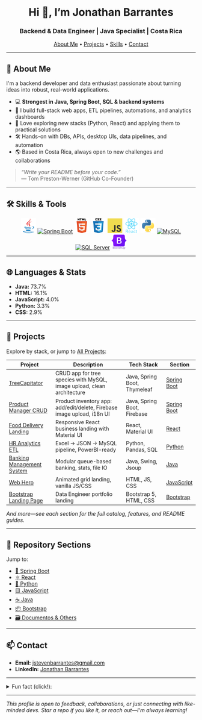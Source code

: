 <!-- Banner / Profile Intro -->
<h1 align="center">Hi 👋, I’m Jonathan Barrantes</h1>
<h3 align="center">Backend & Data Engineer | Java Specialist | Costa Rica</h3>

<p align="center">
  <a href="#about-me">About Me</a> •
  <a href="#projects">Projects</a> •
  <a href="#skills">Skills</a> •
  <a href="#contact">Contact</a>
</p>

---

## 📖 About Me

I'm a backend developer and data enthusiast passionate about turning ideas into robust, real-world applications.  
- 💻 **Strongest in Java, Spring Boot, SQL & backend systems**  
- 🚀 I build full-stack web apps, ETL pipelines, automations, and analytics dashboards  
- 🧠 Love exploring new stacks (Python, React) and applying them to practical solutions  
- 🛠️ Hands-on with DBs, APIs, desktop UIs, data pipelines, and automation  
- 🌎 Based in Costa Rica, always open to new challenges and collaborations

> _“Write your README before your code.”_  
> — Tom Preston-Werner (GitHub Co-Founder)

---

## 🛠️ Skills & Tools  

<p align="center">
  <a href="https://www.java.com/"><img src="https://raw.githubusercontent.com/devicons/devicon/master/icons/java/java-original.svg" alt="Java" width="40" height="40"/></a>
  <a href="https://spring.io/"><img src="https://www.vectorlogo.zone/logos/springio/springio-icon.svg" alt="Spring Boot" width="40" height="40"/></a>
  <a href="https://developer.mozilla.org/en-US/docs/Web/HTML"><img src="https://raw.githubusercontent.com/devicons/devicon/master/icons/html5/html5-original-wordmark.svg" alt="HTML5" width="40" height="40"/></a>
  <a href="https://developer.mozilla.org/en-US/docs/Web/CSS"><img src="https://raw.githubusercontent.com/devicons/devicon/master/icons/css3/css3-original-wordmark.svg" alt="CSS3" width="40" height="40"/></a>
  <a href="https://www.javascript.com/"><img src="https://raw.githubusercontent.com/devicons/devicon/master/icons/javascript/javascript-original.svg" alt="JavaScript" width="40" height="40"/></a>
  <a href="https://reactjs.org/"><img src="https://raw.githubusercontent.com/devicons/devicon/master/icons/react/react-original-wordmark.svg" alt="React" width="40" height="40"/></a>
  <a href="https://www.python.org/"><img src="https://raw.githubusercontent.com/devicons/devicon/master/icons/python/python-original.svg" alt="Python" width="40" height="40"/></a>
  <a href="https://www.mysql.com/"><img src="https://cdn.jsdelivr.net/gh/devicons/devicon/icons/mysql/mysql-original-wordmark.svg" alt="MySQL" width="40" height="40"/></a>
  <a href="https://www.microsoft.com/sql-server"><img src="https://www.svgrepo.com/show/303229/microsoft-sql-server-logo.svg" alt="SQL Server" width="40" height="40"/></a>
  <a href="https://getbootstrap.com/"><img src="https://raw.githubusercontent.com/devicons/devicon/master/icons/bootstrap/bootstrap-original-wordmark.svg" alt="Bootstrap" width="40" height="40"/></a>
</p>

---

## 🌐 Languages & Stats

- **Java:** 73.7%  
- **HTML:** 16.1%  
- **JavaScript:** 4.0%  
- **Python:** 3.3%  
- **CSS:** 2.9%  

---

## 🚀 Projects

Explore by stack, or jump to [All Projects](https://github.com/JB1302/Projects):

| Project | Description | Tech Stack | Section |
|---|---|---|---|
| [TreeCapitator](./SpringBoot/TreeCapitator) | CRUD app for tree species with MySQL, image upload, clean architecture | Java, Spring Boot, Thymeleaf | [Spring Boot](#🌿-spring-boot-project-section) |
| [Product Manager CRUD](./SpringBoot/Firebase-Project) | Product inventory app: add/edit/delete, Firebase image upload, i18n UI | Java, Spring Boot, Firebase | [Spring Boot](#🌿-spring-boot-project-section) |
| [Food Delivery Landing](./React/SimpleLanding) | Responsive React business landing with Material UI | React, Material UI | [React](#⚛️-react-project-section) |
| [HR Analytics ETL](./Python/SQL-ETL) | Excel → JSON → MySQL pipeline, PowerBI-ready | Python, Pandas, SQL | [Python](#🐍-python-project-section) |
| [Banking Management System](./Java/BankManager) | Modular queue-based banking, stats, file IO | Java, Swing, Jsoup | [Java](#☕-java-project-section) |
| [Web Hero](./JavaScript/Web-Hero) | Animated grid landing, vanilla JS/CSS | HTML, JS, CSS | [JavaScript](#🟨-javascript-project-section) |
| [Bootstrap Landing Page](./BootStrap/Bootstrap%20Testing) | Data Engineer portfolio landing | Bootstrap 5, HTML, CSS | [Bootstrap](#📦-bootstrap-project-section) |

_And more—see each section for the full catalog, features, and README guides._

---

## 📂 Repository Sections

Jump to:

- [🌿 Spring Boot](#🌿-spring-boot-project-section)
- [⚛️ React](#⚛️-react-project-section)
- [🐍 Python](#🐍-python-project-section)
- [🟨 JavaScript](#🟨-javascript-project-section)
- [☕ Java](#☕-java-project-section)
- [📦 Bootstrap](#📦-bootstrap-project-section)
- [🗃️ Documentos & Others](#🗃️-documentos--otros)

---

## 📫 Contact

- **Email:** jstevenbarrantes@gmail.com  
- **LinkedIn:** [Jonathan Barrantes](https://www.linkedin.com/in/jonathan-barrantes/)

---

<details>
<summary>Fun fact (click!):</summary>
<p>
If my code doesn't run the first time, it's not a bug—it's an "emerging feature". 😉
</p>
</details>

---

_This profile is open to feedback, collaborations, or just connecting with like-minded devs. Star a repo if you like it, or reach out—I'm always learning!_
